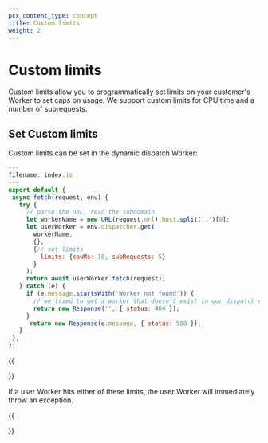 ```yaml
---
pcx_content_type: concept
title: Custom limits
weight: 2
---
```


# Custom limits

Custom limits allow you to programmatically set limits on your customer's Worker to set caps on usage. We support custom limits for CPU time and a number of subrequests. 

## Set Custom limits

Custom limits can be set in the dynamic dispatch Worker:

```js
---
filename: index.js
---
export default {
 async fetch(request, env) {
   try {
     // parse the URL, read the subdomain
     let workerName = new URL(request.url).host.split('.')[0];
     let userWorker = env.dispatcher.get(
       workerName,
       {},
       {// set limits
         limits: {cpuMs: 10, subRequests: 5}
       }
     );
     return await userWorker.fetch(request);
   } catch (e) {
     if (e.message.startsWith('Worker not found')) {
       // we tried to get a worker that doesn't exist in our dispatch namespace
       return new Response('', { status: 404 });
     }
      return new Response(e.message, { status: 500 });
   }
 },
};
```
{{<Aside type="note">}}

If a user Worker hits either of these limits, the user Worker will immediately throw an exception. 

{{</Aside>}}
